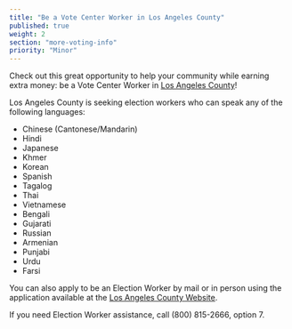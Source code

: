 ```yaml
---
title: "Be a Vote Center Worker in Los Angeles County"
published: true
weight: 2
section: "more-voting-info"
priority: "Minor"
---
```


Check out this great opportunity to help your community while earning extra money: be a Vote Center Worker in [Los Angeles County](https://www.lavote.net/home/voting-elections/pollworker-information/become-a-pollworker)!  

Los Angeles County is seeking election workers who can speak any of the following languages: 
- Chinese (Cantonese/Mandarin)
- Hindi
- Japanese
- Khmer
- Korean
- Spanish
- Tagalog
- Thai
- Vietnamese
- Bengali 
- Gujarati 
- Russian 
- Armenian 
- Punjabi 
- Urdu 
- Farsi

You can also apply to be an Election Worker by mail or in person using the application available at the [Los Angeles County Website](https://lavote.gov/home/voting-elections/pollworker-information/become-an-election-worker).

If you need Election Worker assistance, call (800) 815-2666, option 7.
